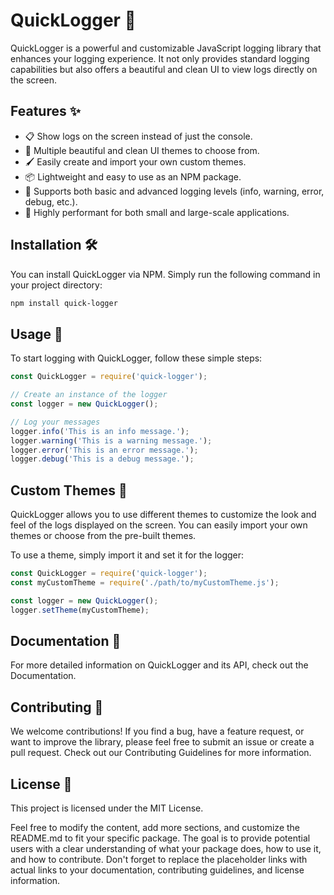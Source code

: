 # QuickLogger 🚀

QuickLogger is a powerful and customizable JavaScript logging library that enhances your logging experience. It not only provides standard logging capabilities but also offers a beautiful and clean UI to view logs directly on the screen.

## Features ✨

- 📋 Show logs on the screen instead of just the console.
- 🎨 Multiple beautiful and clean UI themes to choose from.
- 🖌️ Easily create and import your own custom themes.
- 📦 Lightweight and easy to use as an NPM package.
- 📝 Supports both basic and advanced logging levels (info, warning, error, debug, etc.).
- 🚀 Highly performant for both small and large-scale applications.

## Installation 🛠️

You can install QuickLogger via NPM. Simply run the following command in your project directory:

```bash
npm install quick-logger
```
## Usage 🚀
To start logging with QuickLogger, follow these simple steps:

```javascript
const QuickLogger = require('quick-logger');

// Create an instance of the logger
const logger = new QuickLogger();

// Log your messages
logger.info('This is an info message.');
logger.warning('This is a warning message.');
logger.error('This is an error message.');
logger.debug('This is a debug message.');
```

## Custom Themes 🎨
QuickLogger allows you to use different themes to customize the look and feel of the logs displayed on the screen. You can easily import your own themes or choose from the pre-built themes.

To use a theme, simply import it and set it for the logger:

```javascript
const QuickLogger = require('quick-logger');
const myCustomTheme = require('./path/to/myCustomTheme.js');

const logger = new QuickLogger();
logger.setTheme(myCustomTheme);
```
## Documentation 📖
For more detailed information on QuickLogger and its API, check out the Documentation.

## Contributing 🤝
We welcome contributions! If you find a bug, have a feature request, or want to improve the library, please feel free to submit an issue or create a pull request. Check out our Contributing Guidelines for more information.

## License 📄
This project is licensed under the MIT License.

Feel free to modify the content, add more sections, and customize the README.md to fit your specific package. The goal is to provide potential users with a clear understanding of what your package does, how to use it, and how to contribute. Don't forget to replace the placeholder links with actual links to your documentation, contributing guidelines, and license information.